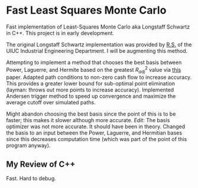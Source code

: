 # Fast Least Squares Monte Carlo
Fast implementation of Least-Squares Monte Carlo aka Longstaff Schwartz in C++. This project is in early development.

The original Longstaff Schwartz implementation was provided by [R.S.](https://rsree.ise.illinois.edu/Prof._R.S._Sreenivas_%28Main%29.html) of the UIUC Industrial Engineering Department. I will be augmenting this method.

Attempting to implement a method that chooses the best basis between Power, Laguerre, and Hermite based on the greatest $R^2_{adj}$ value via [this](https://www.sciencedirect.com/science/article/pii/S0165188913000493) paper. Adapted path conditions to non-zero cash flow to increase accuracy. This provides a greater lower bound for sub-optimal point elimination (layman: throws out more points to increase accuracy). Implemented Andersen trigger method to speed up convergence and maximize the average cutoff over simulated paths.

Might abandon choosing the best basis since the point of this is to be faster; this makes it slower although more accurate. *Edit:* The basis optimizer was not more accurate. It should have been in theory. Changed the basis to an input between the Power, Laguerre, and Hermitian bases since this decreases computation time (which was part of the point of this program anyway).


## My Review of C++
Fast. Hard to debug.
